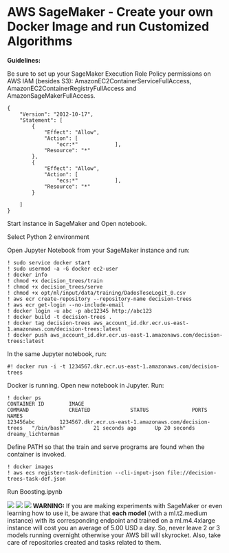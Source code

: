 # AWS SageMaker - Create your own Docker Image and run Customized Algorithms

<b>Guidelines:</b>  

Be sure to set up your SageMaker Execution Role Policy permissions on AWS IAM (besides S3): AmazonEC2ContainerServiceFullAccess, AmazonEC2ContainerRegistryFullAccess and AmazonSageMakerFullAccess.   

```
{
    "Version": "2012-10-17",
    "Statement": [
        {
            "Effect": "Allow",
            "Action": [
                "ecr:*"            ],
            "Resource": "*"
        },
        {
            "Effect": "Allow",
            "Action": [
                "ecs:*"            ],
            "Resource": "*"
        }

    ]
}
```
Start instance in SageMaker and Open notebook.  

Select Python 2 environment  

Open Jupyter Notebook from your SageMaker instance and run:

```
! sudo service docker start
! sudo usermod -a -G docker ec2-user
! docker info
! chmod +x decision_trees/train
! chmod +x decision_trees/serve
! chmod +x opt/ml/input/data/training/DadosTeseLogit_0.csv
! aws ecr create-repository --repository-name decision-trees
! aws ecr get-login --no-include-email
! docker login -u abc -p abc12345 http://abc123
! docker build -t decision-trees .
! docker tag decision-trees aws_account_id.dkr.ecr.us-east-1.amazonaws.com/decision-trees:latest
! docker push aws_account_id.dkr.ecr.us-east-1.amazonaws.com/decision-trees:latest
```  

In the same Jupyter notebook, run:  

```
#! docker run -i -t 1234567.dkr.ecr.us-east-1.amazonaws.com/decision-trees
```  

Docker is running. Open new notebook in Jupyter. Run:  
```
! docker ps
CONTAINER ID        IMAGE                                                         COMMAND             CREATED             STATUS              PORTS               NAMES
123456abc        1234567.dkr.ecr.us-east-1.amazonaws.com/decision-trees   "/bin/bash"         21 seconds ago      Up 20 seconds                           dreamy_lichterman
```

Define PATH so that the train and serve programs are found when the container is invoked.

```
! docker images
! aws ecs register-task-definition --cli-input-json file://decision-trees-task-def.json
```  
Run Boosting.ipynb  

<img src=https://github.com/RubensZimbres/Repo-2018/blob/master/AWS%20SageMaker/pics/Sage_Maker_YES.png>

<img src=https://github.com/RubensZimbres/Repo-2018/blob/master/AWS%20SageMaker/pics/Docker_structure.png>     
  
<img src=https://github.com/RubensZimbres/Repo-2018/blob/master/AWS%20SageMaker/pics/altert2.png>  
<b>WARNING: </b> If you are making experiments with SageMaker or even learning how to use it, be aware that <b>each model</b> (with a ml.t2.medium instance) with its corresponding endpoint and trained on a ml.m4.4xlarge instance will cost you an average of 5.00 USD a day. So, never leave 2 or 3 models running overnight otherwise your AWS bill will skyrocket. Also, take care of repositories created and tasks related to them.
